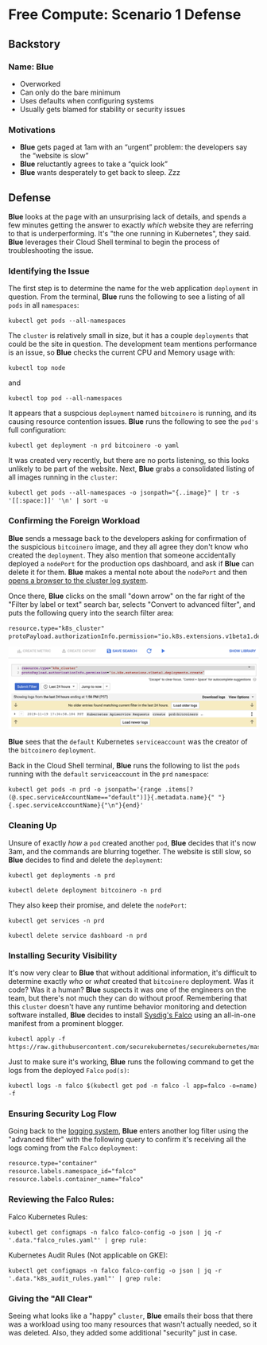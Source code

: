 # Free Compute: Scenario 1 Defense

## Backstory

### Name: __Blue__

* Overworked
* Can only do the bare minimum
* Uses defaults when configuring systems
* Usually gets blamed for stability or security issues

### Motivations

* __Blue__ gets paged at 1am with an “urgent” problem: the developers say the “website is slow”
* __Blue__ reluctantly agrees to take a “quick look”
* __Blue__ wants desperately to get back to sleep. Zzz

## Defense

__Blue__ looks at the page with an unsurprising lack of details, and spends a few minutes getting the answer to exactly _which_ website they are referring to that is underperforming.  It's "the one running in Kubernetes", they said.  __Blue__ leverages their Cloud Shell terminal to begin the process of troubleshooting the issue.

### Identifying the Issue

The first step is to determine the name for the web application `deployment` in question.  From the terminal, __Blue__ runs the following to see a listing of all `pods` in all `namespaces`:

```console
kubectl get pods --all-namespaces
```

The `cluster` is relatively small in size, but it has a couple `deployments` that could be the site in question.  The development team mentions performance is an issue, so __Blue__ checks the current CPU and Memory usage with:

```console
kubectl top node
```

and

```console
kubectl top pod --all-namespaces
```

It appears that a suspcious `deployment` named `bitcoinero` is running, and its causing resource contention issues.  __Blue__ runs the following to see the `pod's` full configuration:

```console
kubectl get deployment -n prd bitcoinero -o yaml
```

It was created very recently, but there are no ports listening, so this looks unlikely to be part of the website.  Next, __Blue__ grabs a consolidated listing of all images running in the `cluster`:

```console
kubectl get pods --all-namespaces -o jsonpath="{..image}" | tr -s '[[:space:]]' '\n' | sort -u
```

### Confirming the Foreign Workload

__Blue__ sends a message back to the developers asking for confirmation of the suspicious `bitcoinero` image, and they all agree they don't know who created the `deployment`. They also mention that someone accidentally deployed a `nodePort` for the production ops dashboard, and ask if __Blue__ can delete it for them. __Blue__ makes a mental note about the `nodePort` and then <a href="https://console.cloud.google.com/logs/viewer" target="_blank">opens a browser to the cluster log system</a>.

Once there, __Blue__ clicks on the small "down arrow" on the far right of the "Filter by label or text" search bar, selects "Convert to advanced filter", and puts the following query into the search filter area:

```console
resource.type="k8s_cluster"
protoPayload.authorizationInfo.permission="io.k8s.extensions.v1beta1.deployments.create"
```

![Stackdriver Log Filter of Default Service Account](img/sd-prd.png)

__Blue__ sees that the `default` Kubernetes `serviceaccount` was the creator of the `bitcoinero` `deployment`.

Back in the Cloud Shell terminal, __Blue__ runs the following to list the `pods` running with the `default` `serviceaccount` in the `prd` `namespace`:

```console
kubectl get pods -n prd -o jsonpath='{range .items[?(@.spec.serviceAccountName=="default")]}{.metadata.name}{" "}{.spec.serviceAccountName}{"\n"}{end}'
```

### Cleaning Up

Unsure of exactly _how_ a `pod` created another `pod`, __Blue__ decides that it's now 3am, and the commands are blurring together.  The website is still slow, so __Blue__ decides to find and delete the `deployment`:

```console
kubectl get deployments -n prd
```

```console
kubectl delete deployment bitcoinero -n prd
```

They also keep their promise, and delete the `nodePort`:
```console
kubectl get services -n prd
```

```console
kubectl delete service dashboard -n prd
```

### Installing Security Visibility

It's now very clear to __Blue__ that without additional information, it's difficult to determine exactly _who_ or _what_ created that `bitcoinero` deployment.  Was it code?  Was it a human?  __Blue__ suspects it was one of the engineers on the team, but there's not much they can do without proof.  Remembering that this `cluster` doesn't have any runtime behavior monitoring and detection software installed, __Blue__ decides to install <a href="https://falco.org" target="_blank">Sysdig's Falco</a> using an all-in-one manifest from a prominent blogger.

```console
kubectl apply -f https://raw.githubusercontent.com/securekubernetes/securekubernetes/master/manifests/security.yml
```

Just to make sure it's working, __Blue__ runs the following command to get the logs from the deployed `Falco` `pod(s)`:

```console
kubectl logs -n falco $(kubectl get pod -n falco -l app=falco -o=name) -f
```

### Ensuring Security Log Flow

Going back to the <a href="https://console.cloud.google.com/logs/viewer" target="_blank">logging system</a>, __Blue__ enters another log filter using the "advanced filter" with the following query to confirm it's receiving all the logs coming from the `Falco` `deployment`:

```console
resource.type="container"
resource.labels.namespace_id="falco"
resource.labels.container_name="falco"
```

### Reviewing the Falco Rules:

Falco Kubernetes Rules:

```console
kubectl get configmaps -n falco falco-config -o json | jq -r '.data."falco_rules.yaml"' | grep rule:
```

Kubernetes Audit Rules (Not applicable on GKE):

```console
kubectl get configmaps -n falco falco-config -o json | jq -r '.data."k8s_audit_rules.yaml"' | grep rule:
```

### Giving the "All Clear"

Seeing what looks like a "happy" `cluster`, __Blue__ emails their boss that there was a workload using too many resources that wasn't actually needed, so it was deleted.  Also, they added some additional "security" just in case.
